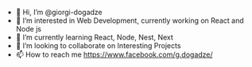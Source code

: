 - 👋 Hi, I’m @giorgi-dogadze
- 👀 I’m interested in Web Development, currently working on React and Node js
- 🌱 I’m currently learning React, Node, Nest, Next
- 💞️ I’m looking to collaborate on Interesting Projects
- 📫 How to reach me https://www.facebook.com/g.dogadze/

<!---
giorgi-dogadze/giorgi-dogadze is a ✨ special ✨ repository because its `README.md` (this file) appears on your GitHub profile.
You can click the Preview link to take a look at your changes.
--->

